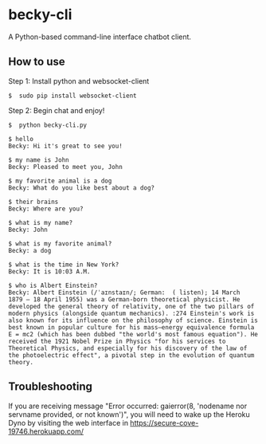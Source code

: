 # becky-cli
A Python-based command-line interface chatbot client.

## How to use
Step 1: Install python and websocket-client
```{r, engine='bash'}
$  sudo pip install websocket-client
```

Step 2: Begin chat and enjoy!

```{r, engine='bash'}
$  python becky-cli.py 
```

```
$ hello
Becky: Hi it's great to see you!

$ my name is John
Becky: Pleased to meet you, John

$ my favorite animal is a dog
Becky: What do you like best about a dog?

$ their brains
Becky: Where are you?

$ what is my name?
Becky: John

$ what is my favorite animal?
Becky: a dog

$ what is the time in New York?
Becky: It is 10:03 A.M.

$ who is Albert Einstein?
Becky: Albert Einstein (/ˈaɪnstaɪn/; German:  ( listen); 14 March 1879 – 18 April 1955) was a German-born theoretical physicist. He developed the general theory of relativity, one of the two pillars of modern physics (alongside quantum mechanics). :274 Einstein's work is also known for its influence on the philosophy of science. Einstein is best known in popular culture for his mass–energy equivalence formula E = mc2 (which has been dubbed "the world's most famous equation"). He received the 1921 Nobel Prize in Physics "for his services to Theoretical Physics, and especially for his discovery of the law of the photoelectric effect", a pivotal step in the evolution of quantum theory.

```


## Troubleshooting
If you are receiving message "Error occurred: gaierror(8, 'nodename nor servname provided, or not known')", you will need to wake up the Heroku Dyno by visiting the web interface in https://secure-cove-19746.herokuapp.com/